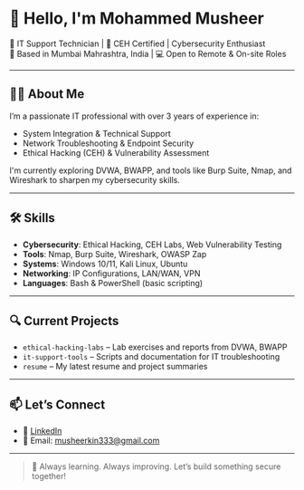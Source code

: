 # 👋 Hello, I'm Mohammed Musheer

🔧 IT Support Technician | 🔐 CEH Certified | Cybersecurity Enthusiast  
📍 Based in Mumbai Mahrashtra, India | 💻 Open to Remote & On-site Roles

---

## 👨‍💻 About Me

I’m a passionate IT professional with over 3 years of experience in:
- System Integration & Technical Support
- Network Troubleshooting & Endpoint Security
- Ethical Hacking (CEH) & Vulnerability Assessment

I'm currently exploring DVWA, BWAPP, and tools like Burp Suite, Nmap, and Wireshark to sharpen my cybersecurity skills.

---

## 🛠️ Skills

- **Cybersecurity**: Ethical Hacking, CEH Labs, Web Vulnerability Testing  
- **Tools**: Nmap, Burp Suite, Wireshark, OWASP Zap  
- **Systems**: Windows 10/11, Kali Linux, Ubuntu  
- **Networking**: IP Configurations, LAN/WAN, VPN  
- **Languages**: Bash & PowerShell (basic scripting)

---

## 🔍 Current Projects

- `ethical-hacking-labs` – Lab exercises and reports from DVWA, BWAPP  
- `it-support-tools` – Scripts and documentation for IT troubleshooting  
- `resume` – My latest resume and project summaries

---

## 📫 Let’s Connect

- 🔗 [LinkedIn](https://www.linkedin.com/in/mohammed-musheer/)
- 📧 Email: musheerkin333@gmail.com


---

> 🧠 Always learning. Always improving. Let’s build something secure together!
